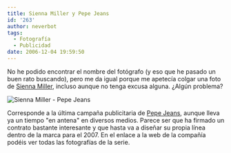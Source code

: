 ```yaml
---
title: Sienna Miller y Pepe Jeans
id: '263'
author: neverbot
tags:
  - Fotografía
  - Publicidad
date: 2006-12-04 19:59:50
---
```


No he podido encontrar el nombre del fotógrafo (y eso que he pasado un buen rato buscando), pero me da igual porque me apetecía colgar una foto de [Sienna Miller](http://en.wikipedia.org/wiki/Sienna_Miller), incluso aunque no tenga excusa alguna. ¿Algún problema?

![Sienna Miller - Pepe Jeans](./SiennaMillerPepeJeans.jpg "Sienna Miller - Pepe Jeans")

Corresponde a la última campaña publicitaria de [Pepe Jeans](http://www.pepejeans.com/), aunque lleva ya un tiempo "en antena" en diversos medios. Parece ser que ha firmado un contrato bastante interesante y que hasta va a diseñar su propia línea dentro de la marca para el 2007. En el enlace a la web de la compañía podéis ver todas las fotografías de la serie.